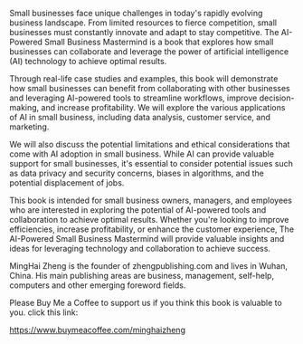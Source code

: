 
Small businesses face unique challenges in today's rapidly evolving business landscape. From limited resources to fierce competition, small businesses must constantly innovate and adapt to stay competitive. The AI-Powered Small Business Mastermind is a book that explores how small businesses can collaborate and leverage the power of artificial intelligence (AI) technology to achieve optimal results.

Through real-life case studies and examples, this book will demonstrate how small businesses can benefit from collaborating with other businesses and leveraging AI-powered tools to streamline workflows, improve decision-making, and increase profitability. We will explore the various applications of AI in small business, including data analysis, customer service, and marketing.

We will also discuss the potential limitations and ethical considerations that come with AI adoption in small business. While AI can provide valuable support for small businesses, it's essential to consider potential issues such as data privacy and security concerns, biases in algorithms, and the potential displacement of jobs.

This book is intended for small business owners, managers, and employees who are interested in exploring the potential of AI-powered tools and collaboration to achieve optimal results. Whether you're looking to improve efficiencies, increase profitability, or enhance the customer experience, The AI-Powered Small Business Mastermind will provide valuable insights and ideas for leveraging technology and collaboration to achieve success.

MingHai Zheng is the founder of zhengpublishing.com and lives in Wuhan, China. His main publishing areas are business, management, self-help, computers and other emerging foreword fields.

Please Buy Me a Coffee to support us if you think this book is valuable to you. click this link:

https://www.buymeacoffee.com/minghaizheng
